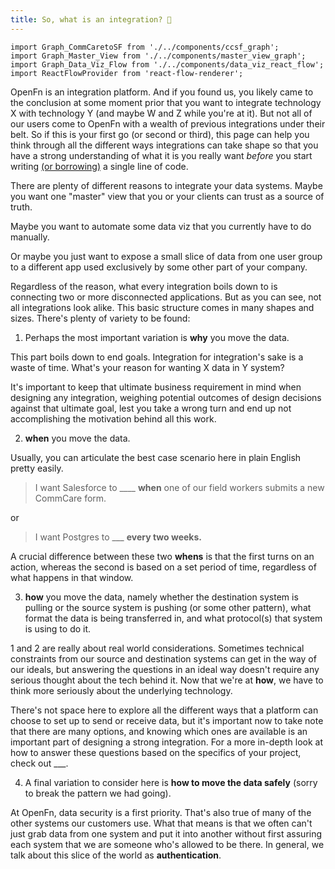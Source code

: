```yaml
---
title: So, what is an integration? 🤔
---
```


```mdx-code-block
import Graph_CommCaretoSF from './../components/ccsf_graph';
import Graph_Master_View from './../components/master_view_graph';
import Graph_Data_Viz_Flow from './../components/data_viz_react_flow';
import ReactFlowProvider from 'react-flow-renderer';
```

OpenFn is an integration platform. And if you found us, you likely came to the
conclusion at some moment prior that you want to integrate technology X with
technology Y (and maybe W and Z while you're at it). But not all of our users
come to OpenFn with a wealth of previous integrations under their belt. So if
this is your first go (or second or third), this page can help you think through
all the different ways integrations can take shape so that you have a strong
understanding of what it is you really want _before_ you start writing
[(or borrowing)](https://docs.openfn.org/library) a single line of code.

There are plenty of different reasons to integrate your data systems. Maybe you
want one "master" view that you or your clients can trust as a source of truth.

 <div><Graph_Master_View /></div>

Maybe you want to automate some data viz that you currently have to do manually.

<div><Graph_Data_Viz_Flow /></div>

Or maybe you just want to expose a small slice of data from one user group to a
different app used exclusively by some other part of your company.

Regardless of the reason, what every integration boils down to is connecting two
or more disconnected applications. But as you can see, not all integrations look
alike. This basic structure comes in many shapes and sizes. There's plenty of
variety to be found:

1. Perhaps the most important variation is **why** you move the data.

This part boils down to end goals. Integration for integration's sake is a waste
of time. What's your reason for wanting X data in Y system?

It's important to keep that ultimate business requirement in mind when designing
any integration, weighing potential outcomes of design decisions against that
ultimate goal, lest you take a wrong turn and end up not accomplishing the
motivation behind all this work.

2. **when** you move the data.

Usually, you can articulate the best case scenario here in plain English pretty
easily.

> I want Salesforce to \_\_\_\_ **when** one of our field workers submits a new
> CommCare form.

 <div>
      <Graph_CommCaretoSF />
</div>

or

> I want Postgres to \_\_\_ **every two weeks.**

A crucial difference between these two **whens** is that the first turns on an
action, whereas the second is based on a set period of time, regardless of what
happens in that window.

3. **how** you move the data, namely whether the destination system is pulling
   or the source system is pushing (or some other pattern), what format the data
   is being transferred in, and what protocol(s) that system is using to do it.

1 and 2 are really about real world considerations. Sometimes technical
constraints from our source and destination systems can get in the way of our
ideals, but answering the questions in an ideal way doesn't require any serious
thought about the tech behind it. Now that we're at **how**, we have to think
more seriously about the underlying technology.

There's not space here to explore all the different ways that a platform can
choose to set up to send or receive data, but it's important now to take note
that there are many options, and knowing which ones are available is an
important part of designing a strong integration. For a more in-depth look at
how to answer these questions based on the specifics of your project, check out
\_\_\_.

4. A final variation to consider here is **how to move the data safely** (sorry
   to break the pattern we had going).

At OpenFn, data security is a first priority. That's also true of many of the
other systems our customers use. What that means is that we often can't just
grab data from one system and put it into another without first assuring each
system that we are someone who's allowed to be there. In general, we talk about
this slice of the world as **authentication**.
